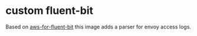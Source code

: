 # custom fluent-bit

Based on [aws-for-fluent-bit](https://github.com/aws/aws-for-fluent-bit) this image adds a parser for envoy access logs.